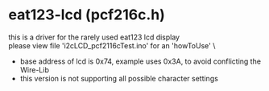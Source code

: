 # eat123-lcd (pcf216c.h)
this is a driver for the rarely used eat123 lcd display \
 please view file 'i2cLCD_pcf2116cTest.ino' for an 'howToUse' \
 - base address of lcd is 0x74, example uses 0x3A, to avoid conflicting the Wire-Lib
 - this version is not supporting all possible character settings
